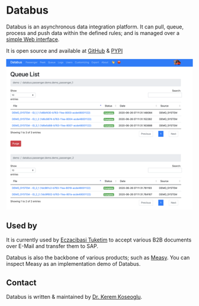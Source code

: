 # Databus

Databus is an asynchronous data integration platform. It can pull, queue, process and push data within the defined rules; and is managed over a [simple Web interface](web.md).

It is open source and available at [GitHub](https://github.com/keremkoseoglu/databus) & [PYPI](https://pypi.org/project/databus-keremkoseoglu/)

![Databus Queue](img/screenshot.png?raw=true "Databus")

## Used by

It is currently used by [Eczacibasi Tuketim](https://www.eczacibasituketim.com) to accept various B2B documents over E-Mail and transfer them to SAP.

Databus is also the backbone of various products; such as [Measy](https://keremkoseoglu.github.io/measy/). You can inspect Measy as an implementation demo of Databus.

## Contact

Databus is written & maintained by [Dr. Kerem Koseoglu](http://www.keremkoseoglu.com).